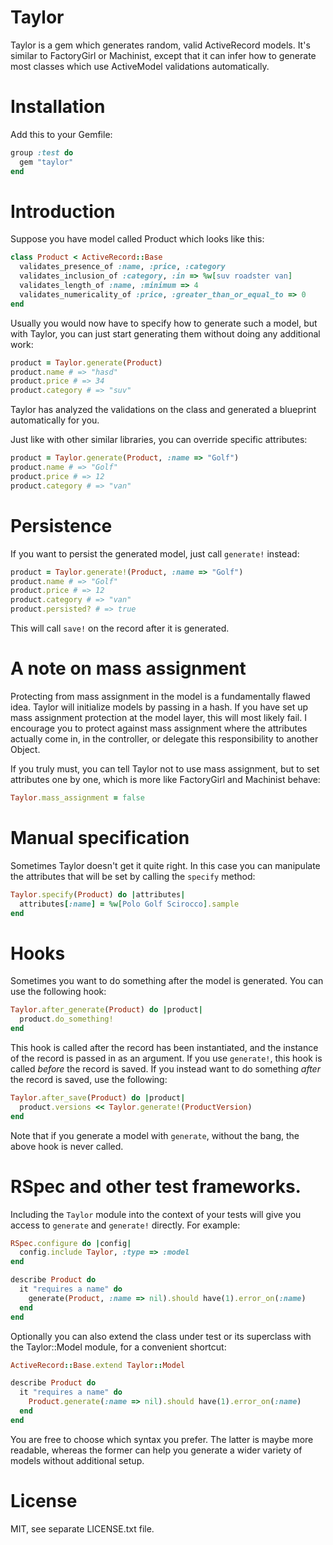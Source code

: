 # Taylor

Taylor is a gem which generates random, valid ActiveRecord models. It's similar
to FactoryGirl or Machinist, except that it can infer how to generate most
classes which use ActiveModel validations automatically.

# Installation

Add this to your Gemfile:

``` ruby
group :test do
  gem "taylor"
end
```

# Introduction

Suppose you have model called Product which looks like this:

``` ruby
class Product < ActiveRecord::Base
  validates_presence_of :name, :price, :category
  validates_inclusion_of :category, :in => %w[suv roadster van]
  validates_length_of :name, :minimum => 4
  validates_numericality_of :price, :greater_than_or_equal_to => 0
end
```

Usually you would now have to specify how to generate such a model, but with
Taylor, you can just start generating them without doing any additional work:

``` ruby
product = Taylor.generate(Product)
product.name # => "hasd"
product.price # => 34
product.category # => "suv"
```

Taylor has analyzed the validations on the class and generated a blueprint
automatically for you.

Just like with other similar libraries, you can override specific attributes:

``` ruby
product = Taylor.generate(Product, :name => "Golf")
product.name # => "Golf"
product.price # => 12
product.category # => "van"
```

# Persistence

If you want to persist the generated model, just call `generate!` instead:

``` ruby
product = Taylor.generate!(Product, :name => "Golf")
product.name # => "Golf"
product.price # => 12
product.category # => "van"
product.persisted? # => true
```

This will call `save!` on the record after it is generated.

# A note on mass assignment

Protecting from mass assignment in the model is a fundamentally flawed idea.
Taylor will initialize models by passing in a hash. If you have set up mass
assignment protection at the model layer, this will most likely fail. I
encourage you to protect against mass assignment where the attributes actually
come in, in the controller, or delegate this responsibility to another Object.

If you truly must, you can tell Taylor not to use mass assignment, but to set
attributes one by one, which is more like FactoryGirl and Machinist behave:

``` ruby
Taylor.mass_assignment = false
```

# Manual specification

Sometimes Taylor doesn't get it quite right. In this case you can manipulate
the attributes that will be set by calling the `specify` method:

``` ruby
Taylor.specify(Product) do |attributes|
  attributes[:name] = %w[Polo Golf Scirocco].sample
end
```

# Hooks

Sometimes you want to do something after the model is generated. You can use the
following hook:

``` ruby
Taylor.after_generate(Product) do |product|
  product.do_something!
end
```

This hook is called after the record has been instantiated, and the instance of
the record is passed in as an argument. If you use `generate!`, this hook is
called *before* the record is saved. If you instead want to do something
*after* the record is saved, use the following:

``` ruby
Taylor.after_save(Product) do |product|
  product.versions << Taylor.generate!(ProductVersion)
end
```

Note that if you generate a model with `generate`, without the bang, the above
hook is never called.

# RSpec and other test frameworks.

Including the `Taylor` module into the context of your tests will give you
access to `generate` and `generate!` directly. For example:

``` ruby
RSpec.configure do |config|
  config.include Taylor, :type => :model
end

describe Product do
  it "requires a name" do
    generate(Product, :name => nil).should have(1).error_on(:name)
  end
end
```

Optionally you can also extend the class under test or its superclass with
the Taylor::Model module, for a convenient shortcut:

``` ruby
ActiveRecord::Base.extend Taylor::Model

describe Product do
  it "requires a name" do
    Product.generate(:name => nil).should have(1).error_on(:name)
  end
end
```

You are free to choose which syntax you prefer. The latter is maybe more
readable, whereas the former can help you generate a wider variety of models
without additional setup.

# License

MIT, see separate LICENSE.txt file.
